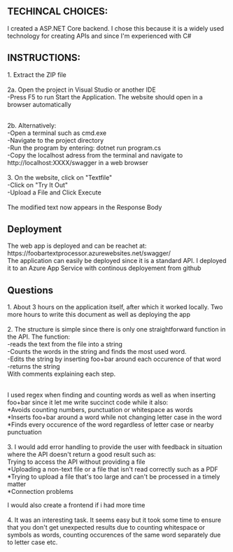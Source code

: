 <h2>TECHINCAL CHOICES:</h2>

I created a ASP.NET Core backend. I chose this because it is a widely used technology for creating APIs and since I'm experienced with C#
<h2>INSTRUCTIONS:</h2>  
1. Extract the ZIP file<br><br>
2a. Open the project in Visual Studio or another IDE <br>
-Press F5 to run Start the Application. The website should open in a browser automatically <br><br>

2b. Alternatively: <br>
-Open a terminal such as cmd.exe <br>
-Navigate to the project directory <br>
-Run the program by entering: dotnet run program.cs <br>
-Copy the localhost adress from the terminal and navigate to http://localhost:XXXX/swagger in a web browser <br><br>
3. On the website, click on "Textfile" <br>
-Click on "Try It Out" <br>
-Upload a File and Click Execute <br><br>
The modified text now appears in the Response Body

<h2>Deployment</h2>
The web app is deployed and can be reachet at: https://foobartextprocessor.azurewebsites.net/swagger/ <br>
The application can easily be deployed since it is a standard API. I deployed it to an Azure App Service with continous deployement from github <br>

<h2>Questions</h2>
1. About 3 hours on the application itself, after which it worked locally. Two more hours to write this document as well as deploying the app <br><br>
2. The structure is simple since there is only one straightforward function in the API. The function: <br>
-reads the text from the file into a string <br>
-Counts the words in the string and finds the most used word. <br>
-Edits the string by inserting foo+bar around each occurence of that word <br>
-returns the string <br>
With comments explaining each step. <br><br>

I used regex when finding and counting words as well as when inserting foo+bar since it let me write succinct code while it also: <br>
*Avoids counting numbers, punctuation or whitespace as words <br>
*Inserts foo+bar around a word while not changing letter case in the word <br>
*Finds every occurence of the word regardless of letter case or nearby punctuation <br><br>
3. I would add error handling to provide the user with feedback in situation where the API doesn't return a good result such as: <br>
Trying to access the API without providing a file  <br>
*Uploading a non-text file or a file that isn't read correctly such as a PDF  <br>
*Trying to upload a file that's too large and can't be processed in a timely matter  <br>
*Connection problems  <br>

I would also create a frontend if i had more time  <br> <br>
4. It was an interesting task. It seems easy but it took some time to ensure that you don't get unexpected results due to counting whitespace or symbols as words, counting occurences of the same word separately due to letter case etc.






